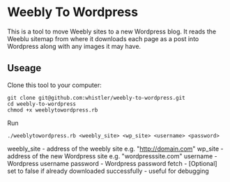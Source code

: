 Weebly To Wordpress
===================

This is a tool to move Weebly sites to a new Wordpress blog. It reads the 
Weeblu sitemap from where it downloads each page as a post into Wordpress along
with any images it may have. 

Useage
------

Clone this tool to your computer:

    git clone git@github.com:whistler/weebly-to-wordpress.git
    cd weebly-to-wordpress
    chmod +x weeblytowordpress.rb

Run
	
	./weeblytowordpress.rb <weebly_site> <wp_site> <username> <password>


weebly_site - address of the weebly site e.g. "http://domain.com"
wp_site - address of the new Wordpress site e.g. "wordpresssite.com"
username - Wordpress username
password - Wordpress password
fetch - [Optional] set to false if already downloaded successfully - useful for
		debugging